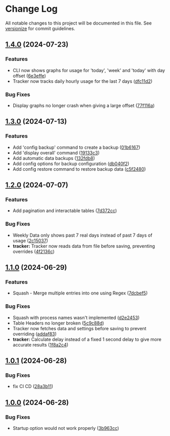 # Change Log

All notable changes to this project will be documented in this file. See [versionize](https://github.com/versionize/versionize) for commit guidelines.

<a name="1.4.0"></a>
## [1.4.0](https://www.github.com/thiagomvas/DotSights/releases/tag/v1.4.0) (2024-07-23)

### Features

* CLI now shows graphs for usage for 'today', 'week' and 'today' with day offset ([6e3effe](https://www.github.com/thiagomvas/DotSights/commit/6e3effe2260a00fd8d147fb8d27b74479efb54bf))
* Tracker now tracks daily hourly usage for the last 7 days ([dfc11d2](https://www.github.com/thiagomvas/DotSights/commit/dfc11d25b23c8d4c005365717e8206df292be8f1))

### Bug Fixes

* Display graphs no longer crash when giving a large offset ([77f116a](https://www.github.com/thiagomvas/DotSights/commit/77f116a32ee9eef96f58ef741271c70495a9f7ef))

<a name="1.3.0"></a>
## [1.3.0](https://www.github.com/thiagomvas/DotSights/releases/tag/v1.3.0) (2024-07-13)

### Features

* Add 'config backup' command to create a backup ([01b6167](https://www.github.com/thiagomvas/DotSights/commit/01b61671aa525602c0027909e7b6d2441b3356c7))
* Add 'display overall' command ([19133c3](https://www.github.com/thiagomvas/DotSights/commit/19133c3af8aa15b13b7cd073b5f1b94a416eb36a))
* Add automatic data backups ([132fdb8](https://www.github.com/thiagomvas/DotSights/commit/132fdb869525cfffb62741ba14f81c20b61be9e8))
* Add config options for backup configuration ([db040f2](https://www.github.com/thiagomvas/DotSights/commit/db040f2803c1fa641d9e949920484ef60e975ac3))
* Add config restore command to restore backup data ([c5f2480](https://www.github.com/thiagomvas/DotSights/commit/c5f2480e2f04d155ddcf9cfc01a3f2907f21a7b4))

<a name="1.2.0"></a>
## [1.2.0](https://www.github.com/thiagomvas/DotSights/releases/tag/v1.2.0) (2024-07-07)

### Features

* Add pagination and interactable tables ([7d372cc](https://www.github.com/thiagomvas/DotSights/commit/7d372cc6b051edeb3cceaf1e1214d9816d3c2e0a))

### Bug Fixes

* Weekly Data only shows past 7 real days instead of past 7 days of usage ([2c15037](https://www.github.com/thiagomvas/DotSights/commit/2c15037408fc8755d3f2a011b6c588d860c5b5a5))
* **tracker:** Tracker now reads data from file before saving, preventing overrides ([4f2136c](https://www.github.com/thiagomvas/DotSights/commit/4f2136c1003ce580de9cf7dc3c7fabcaed763920))

<a name="1.1.0"></a>
## [1.1.0](https://www.github.com/thiagomvas/DotSights/releases/tag/v1.1.0) (2024-06-29)

### Features

* Squash - Merge multiple entries into one using Regex ([7dcbef5](https://www.github.com/thiagomvas/DotSights/commit/7dcbef5c29cb2e898c2a462b2ecf775dad0f075a))

### Bug Fixes

* Squash with process names wasn't implemented ([d2e2453](https://www.github.com/thiagomvas/DotSights/commit/d2e2453f98f68b9d38f9e42cacc7ec6969a5c2fe))
* Table Headers no longer broken ([5c9c88d](https://www.github.com/thiagomvas/DotSights/commit/5c9c88d5709e40409baa6b5d2c6ea109ee895026))
* Tracker now fetches data and settings before saving to prevent overriding ([addaf83](https://www.github.com/thiagomvas/DotSights/commit/addaf830204d5b8cdd69dd13cbf4cf2f65822794))
* **tracker:** Calculate delay instead of a fixed 1 second delay to give more accurate results ([1f8a2c4](https://www.github.com/thiagomvas/DotSights/commit/1f8a2c43b76d9e417e6a90bd5f4d4cbe4e676dcf))

<a name="1.0.1"></a>
## [1.0.1](https://www.github.com/thiagomvas/DotSights/releases/tag/v1.0.1) (2024-06-28)

### Bug Fixes

* fix CI CD ([28a3b11](https://www.github.com/thiagomvas/DotSights/commit/28a3b11c956263424cf8ae4be16949a583bf1cce))

<a name="1.0.0"></a>
## [1.0.0](https://www.github.com/thiagomvas/DotSights/releases/tag/v1.0.0) (2024-06-28)

### Bug Fixes

* Startup option would not work properly ([3b963cc](https://www.github.com/thiagomvas/DotSights/commit/3b963cc0fff457059ec2d8380f1b6dbcd820c751))

